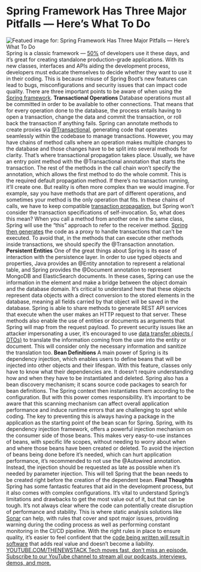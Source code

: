 # Spring Framework Has Three Major Pitfalls — Here’s What To Do
![Featued image for: Spring Framework Has Three Major Pitfalls — Here’s What To Do](https://cdn.thenewstack.io/media/2024/05/4b6a48c7-spring-1024x576.jpg)
Spring is a classic framework —
[50%](https://anywhere.epam.com/en/blog/spring-vs-java-ee) of developers use it these days, and it’s great for creating standalone production-grade applications. With its new classes, interfaces and APIs aiding the development process, developers must educate themselves to decide whether they want to use it in their coding. This is because misuse of Spring Boot’s new features can lead to bugs, misconfigurations and security issues that can impact code quality.
There are three important points to be aware of when using the
[Spring framework](https://thenewstack.io/how-spring-and-java-shaped-internal-developer-platforms/).
**Transactional Operations**
Database operations must all be committed in order to be available to other connections. That means that for every operation done to the database, the process entails having to open a transaction, change the data and commit the transaction, or roll back the transaction if anything fails.
Spring can annotate methods to create proxies via
[@Transactional](https://docs.spring.io/spring-framework/reference/data-access/transaction/declarative/annotations.html), generating code that operates seamlessly within the codebase to manage transactions. However, you may have chains of method calls where an operation makes multiple changes to the database and those changes have to be split into several methods for clarity. That’s where transactional propagation takes place.
Usually, we have an entry point method with the @Transactional annotation that starts the transaction. The rest of the methods in the call chain won’t specify the annotation, which allows the first method to do the whole commit. This is the required default propagation method. If there’s no transaction running, it’ll create one.
But reality is often more complex than we would imagine. For example, say you have methods that are part of different operations, and sometimes your method is the only operation that fits. In these chains of calls, we have to keep compatible
[transaction propagation](https://docs.spring.io/spring-framework/reference/data-access/transaction/declarative/tx-propagation.html), but Spring won’t consider the transaction specifications of self-invocation.
So, what does this mean? When you call a method from another one in the same class, Spring will use the “this” approach to refer to the receiver method.
[Spring then generates](https://thenewstack.io/ai-code-generation-6-faqs-for-developers/) the code as a proxy to handle transactions that can’t be executed.
To avoid that, in the methods that can execute other methods inside transactions, we should specify the @Transaction annotation.
**Persistent Entities**
One of the great things about Spring is its ease of interaction with the persistence layer. In order to use typed objects and properties, Java provides an @Entity annotation to represent a relational table, and Spring provides the @Document annotation to represent MongoDB and ElasticSearch documents. In these cases, Spring can use the information in the element and make a bridge between the object domain and the database domain.
It’s critical to understand here that these objects represent data objects with a direct conversion to the stored elements in the database, meaning all fields carried by that object will be saved in the database. Spring is able to share methods to generate REST API services that execute when the user makes an HTTP request to that server. These methods also enable the use of entities or documents as arguments that Spring will map from the request payload.
To prevent security issues like an attacker impersonating a user, it’s encouraged to use
[data transfer objects (](https://www.baeldung.com/java-dto-pattern) [DTOs)](https://www.baeldung.com/java-dto-pattern) to translate the information coming from the user into the entity or document. This will consider only the necessary information and sanitize the translation too.
**Bean Definitions**
A main power of Spring is its dependency injection, which enables users to define beans that will be injected into other objects and their lifespan. With this feature, classes only have to know what their dependencies are. It doesn’t require understanding how and when they have to be instantiated and deleted.
Spring also has a bean discovery mechanism; it scans source code packages to search for bean definitions. The Spring context then instantiates them according to the configuration. But with this power comes responsibility. It’s important to be aware that this scanning mechanism can affect overall application performance and induce runtime errors that are challenging to spot while coding. The key to preventing this is always having a package in the application as the starting point of the bean scan for Spring.
Spring, with its dependency injection framework, offers a powerful injection mechanism on the consumer side of those beans. This makes very easy-to-use instances of beans, with specific life scopes, without needing to worry about when and where those beans have been created or deleted. To avoid the injection of beans being done before it’s needed, which can hurt application performance, it’s recommended to not use the @Autowired annotation. Instead, the injection should be requested as late as possible when it’s needed by parameter injection. This will tell Spring that the bean needs to be created right before the creation of the dependent bean.
**Final Thoughts**
Spring has some fantastic features that aid in the development process, but it also comes with complex configurations. It’s vital to understand Spring’s limitations and drawbacks to get the most value out of it, but that can be tough.
It’s not always clear where the code can potentially create disruption of performance and stability. This is where static analysis solutions like
[Sonar](https://www.sonarsource.com/solutions/clean-code/?utm_medium=referral&utm_source=newstack&utm_campaign=ss-cleancode&utm_content=media-Spring%20Boot-240507-&utm_term=&s_category=Organic&s_source=External%Referral&s_origin=newstack) can help, with rules that cover and spot major issues, providing warning during the coding process as well as performing constant monitoring in the CI/CD pipeline. With the right rules in place to ensure quality, it’s easier to feel confident that the [code being written will result in software](https://thenewstack.io/unraveling-the-costs-of-bad-code-in-software-development/) that adds real value and doesn’t become a liability. [
YOUTUBE.COM/THENEWSTACK
Tech moves fast, don't miss an episode. Subscribe to our YouTube
channel to stream all our podcasts, interviews, demos, and more.
](https://youtube.com/thenewstack?sub_confirmation=1)